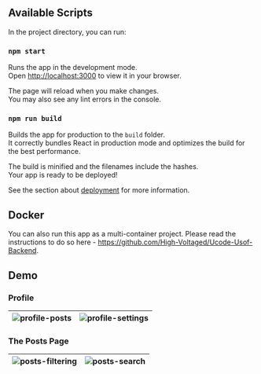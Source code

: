 ## Available Scripts

In the project directory, you can run:

### `npm start`

Runs the app in the development mode.\
Open [http://localhost:3000](http://localhost:3000) to view it in your browser.

The page will reload when you make changes.\
You may also see any lint errors in the console.

### `npm run build`

Builds the app for production to the `build` folder.\
It correctly bundles React in production mode and optimizes the build for the best performance.

The build is minified and the filenames include the hashes.\
Your app is ready to be deployed!

See the section about [deployment](https://facebook.github.io/create-react-app/docs/deployment) for more information.

## Docker 

You can also run this app as a multi-container project. Please read the instructions to do so here - https://github.com/High-Voltaged/Ucode-Usof-Backend.

## Demo

### Profile
|![profile-posts](https://user-images.githubusercontent.com/71522782/200069430-3f3c3530-0ee1-4439-ad95-5a09ae90a1a7.png)|![profile-settings](https://user-images.githubusercontent.com/71522782/200069433-471b791d-a410-4f0d-8d5c-069aa78270a0.png)|
| :----: | :----: |
### The Posts Page
|![posts-filtering](https://user-images.githubusercontent.com/71522782/200070293-41ec23bb-1e38-44ee-a460-2fb4d68797e5.png)|![posts-search](https://user-images.githubusercontent.com/71522782/200070983-d2f66fc9-3a72-4a21-b658-c706ad8e176e.png)|
| :----: | :----: |


